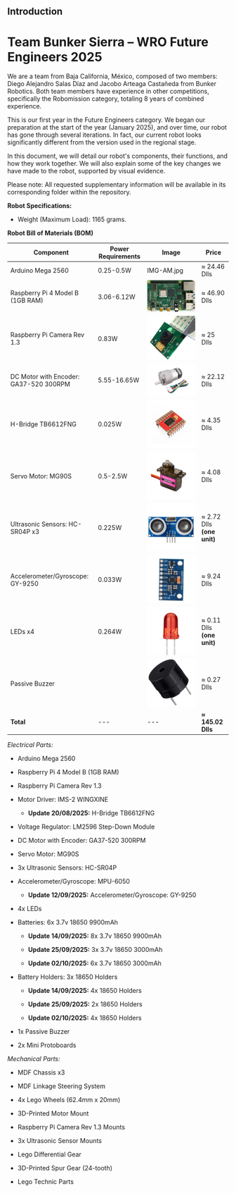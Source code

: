 ## Introduction

# Team Bunker Sierra – WRO Future Engineers 2025

We are a team from Baja California, México, composed of two members: Diego Alejandro Salas Díaz and Jacobo Arteaga Castañeda from Bunker Robotics. Both team members have experience in other competitions, specifically the Robomission category, totaling 8 years of combined experience.

This is our first year in the Future Engineers category. We began our preparation at the start of the year (January 2025), and over time, our robot has gone through several iterations. In fact, our current robot looks significantly different from the version used in the regional stage.

In this document, we will detail our robot's components, their functions, and how they work together. We will also explain some of the key changes we have made to the robot, supported by visual evidence.

Please note: All requested supplementary information will be available in its corresponding folder within the repository.

**Robot Specifications:**

- Weight (Maximum Load): 1165 grams.

**Robot Bill of Materials (BOM)**

| Component | Power Requirements | Image | Price |
|-----------|--------------------|-------|-------|
| Arduino Mega 2560 | 0.25-0.5W | IMG-AM.jpg | ≈ 24.46 Dlls |
| Raspberry Pi 4 Model B (1GB RAM) | 3.06-6.12W | ![IMG-RBPi4](/schemes/IMG-RBPi4.jfif) | ≈ 46.90 Dlls |
| Raspberry Pi Camera Rev 1.3 | 0.83W | ![IMG_Camara_RB1.3](/schemes/IMG_Camara_RB1.3.webp) | ≈ 25 Dlls |
| DC Motor with Encoder: GA37-520 300RPM | 5.55-16.65W | ![IMG-Motor12v](/schemes/IMG-Motor12v.jpg) | ≈ 22.12 Dlls |
| H-Bridge TB6612FNG | 0.025W | ![IMG-TB6612FNG](/schemes/IMG-TB6612FNG.jpg) | ≈ 4.35 Dlls |
| Servo Motor: MG90S | 0.5-2.5W | ![IMG-MG90S](/schemes/IMG-MG90S.jpg) | ≈ 4.08 Dlls |
| Ultrasonic Sensors: HC-SR04P x3 | 0.225W | ![IMG-HC-SR04P](/schemes/IMG-HC-SR04P.jpg) | ≈ 2.72 Dlls **(one unit)** |
| Accelerometer/Gyroscope: GY-9250 | 0.033W | ![IMG-GY9250](/schemes/IMG-GY9250.jpg) | ≈ 9.24 Dlls |
| LEDs x4 | 0.264W | ![IMG-LED](/schemes/IMG-LED.webp) | ≈ 0.11 Dlls **(one unit)** |
| Passive Buzzer |  | ![IMG-Buzzer.jpg](/schemes/IMG-Buzzer.jpg) | ≈ 0.27 Dlls |
| **Total** | --- | --- | **≈ 145.02 Dlls** |


*Electrical Parts:*

- Arduino Mega 2560

- Raspberry Pi 4 Model B (1GB RAM)

- Raspberry Pi Camera Rev 1.3

- Motor Driver: IMS-2 WINGXINE

  - **Update 20/08/2025:** H-Bridge TB6612FNG

- Voltage Regulator: LM2596 Step-Down Module

- DC Motor with Encoder: GA37-520 300RPM

- Servo Motor: MG90S

- 3x Ultrasonic Sensors: HC-SR04P

- Accelerometer/Gyroscope: MPU-6050

  - **Update 12/09/2025:** Accelerometer/Gyroscope: GY-9250

- 4x LEDs

- Batteries: 6x 3.7v 18650 9900mAh

  - **Update 14/09/2025:** 8x 3.7v 18650 9900mAh

  - **Update 25/09/2025:** 3x 3.7v 18650 3000mAh
    
  - **Update 02/10/2025:** 6x 3.7v 18650 3000mAh

- Battery Holders: 3x 18650 Holders

  - **Update 14/09/2025:** 4x 18650 Holders

  - **Update 25/09/2025:** 2x 18650 Holders
    
  - **Update 02/10/2025:** 4x 18650 Holders

- 1x Passive Buzzer

- 2x Mini Protoboards

*Mechanical Parts:*

- MDF Chassis x3

- MDF Linkage Steering System

- 4x Lego Wheels (62.4mm x 20mm)

- 3D-Printed Motor Mount

- Raspberry Pi Camera Rev 1.3 Mounts

- 3x Ultrasonic Sensor Mounts

- Lego Differential Gear

- 3D-Printed Spur Gear (24-tooth)

- Lego Technic Parts


